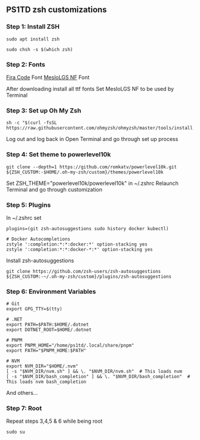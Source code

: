 ## PS1TD zsh customizations

### Step 1: Install ZSH
```
sudo apt install zsh
```
```
sudo chsh -s $(which zsh)
```

### Step 2: Fonts
[Fira Code](https://github.com/tonsky/FiraCode) Font
[MesloLGS NF](https://github.com/romkatv/powerlevel10k#fonts) Font

After downloading install all ttf fonts
Set MesloLGS NF to be used by Terminal

### Step 3: Set up Oh My Zsh
```
sh -c "$(curl -fsSL https://raw.githubusercontent.com/ohmyzsh/ohmyzsh/master/tools/install.sh)"
```
Log out and log back in
Open Terminal and go through set up process

### Step 4: Set theme to powerlevel10k
```
git clone --depth=1 https://github.com/romkatv/powerlevel10k.git ${ZSH_CUSTOM:-$HOME/.oh-my-zsh/custom}/themes/powerlevel10k
```
Set ZSH_THEME="powerlevel10k/powerlevel10k" in ~/.zshrc
Relaunch Terminal and go through customization

### Step 5: Plugins
In ~/.zshrc set
```
plugins=(git zsh-autosuggestions sudo history docker kubectl)

# Docker Autocompletions
zstyle ':completion:*:*:docker:*' option-stacking yes
zstyle ':completion:*:*:docker-*:*' option-stacking yes

``` 

Install zsh-autosuggestions
```
git clone https://github.com/zsh-users/zsh-autosuggestions ${ZSH_CUSTOM:-~/.oh-my-zsh/custom}/plugins/zsh-autosuggestions
```

### Step 6: Environment Variables
```
# Git
export GPG_TTY=$(tty)

# .NET
export PATH=$PATH:$HOME/.dotnet
export DOTNET_ROOT=$HOME/.dotnet

# PNPM
export PNPM_HOME="/home/ps1td/.local/share/pnpm"
export PATH="$PNPM_HOME:$PATH"

# NVM
export NVM_DIR="$HOME/.nvm"
[ -s "$NVM_DIR/nvm.sh" ] && \. "$NVM_DIR/nvm.sh"  # This loads nvm
[ -s "$NVM_DIR/bash_completion" ] && \. "$NVM_DIR/bash_completion"  # This loads nvm bash_completion
```
And others...

### Step 7: Root
Repeat steps 3,4,5 & 6 while being root
```
sudo su
```
